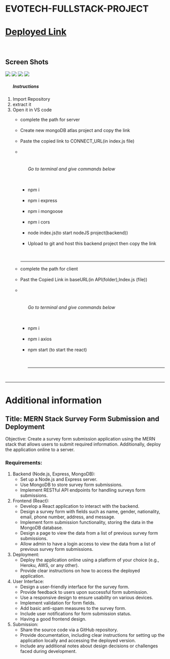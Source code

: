 <h1>EVOTECH-FULLSTACK-PROJECT</h1>
<h1><a href='https://evotech-fullstack-project.vercel.app/'>Deployed Link</a></h2><br/>
  <h2>Screen Shots</h2>
  <img src='https://github.com/CheemaMahesh/ASSIGNEMT-EVOTECH/assets/124231713/338d71d9-921d-4bcc-b62f-edf36d77954f'/>
  <img src='https://github.com/CheemaMahesh/ASSIGNEMT-EVOTECH/assets/124231713/7e6d6e90-1415-4462-9bc0-d222e0ce951e'/>
<img src='https://github.com/CheemaMahesh/ASSIGNEMT-EVOTECH/assets/124231713/de3f7417-e205-4861-8438-d6e6a4bfa066'/>
  <img src='https://github.com/CheemaMahesh/ASSIGNEMT-EVOTECH/assets/124231713/5f24c125-de8a-41fe-9fde-549d232446a8'/>




<ol>
  <h5>Instructions</h5>
  <li>Import Repository </li>
  <li>extract it</li>
  <li>Open it in VS code</li>
    <ul>
     <li> complete the path for server</li><br/>
    <li>Create new mongoDB atlas project and copy the link</li><br/>
    <li>Paste the copied link to CONNECT_URL(in index.js file)</li><br/>
     <li><ul><br/>
    <h6>Go to terminal and give commands below</h6><br/>
    <li>npm i</li><br/>
    <li>npm i express</li><br/>
       <li>npm i mongoose</li><br/>
       <li>npm i cors</li><br/>
    <li>node index.js(to start nodeJS project(backend))</li><br/>
    <li>Upload to git and host this backend project then copy the link</li><br/>
  </ul><br/>
  
  <hr/>
  <li>complete the path for client </li><br/>
  <li>Past the Copied Link in baseURL(in API(folder),Index.js (file))</li><br/>
  <li><ul><br/>
    <h6>Go to terminal and give commands below</h6><br/>
    <li>npm i</li><br/>
    <li>npm i axios</li><br/>
    <li>npm start (to start the react)</li><br/>
  </h6></li><br/>
     <hr/> 
  
</ol><br/>

<hr/>
<h1>Additional information</h1>
<h2>Title: MERN Stack Survey Form Submission and Deployment</h2>
<p>Objective: Create a survey form submission application using the MERN stack that allows users to submit required information. Additionally, deploy the application online to a server.</p>
<h3>Requirements:</h3>
<ol>
  <li>
    Backend (Node.js, Express, MongoDB):
    <ul>
      <li>Set up a Node.js and Express server.</li>
      <li>Use MongoDB to store survey form submissions.</li>
      <li>Implement RESTful API endpoints for handling surveys form submissions.</li>
    </ul>
  </li>
  <li>
    Frontend (React):
    <ul>
      <li>Develop a React application to interact with the backend.</li>
      <li>Design a survey form with fields such as name, gender, nationality, email, phone number, address, and message.</li>
      <li>Implement form submission functionality, storing the data in the MongoDB database.</li>
      <li>Design a page to view the data from a list of previous survey form submissions.</li>
      <li>Allow admin to have a login access to view the data from a list of previous survey form submissions.</li>
    </ul>
  </li>
  <li>
    Deployment:
    <ul>
      <li>Deploy the application online using a platform of your choice (e.g., Heroku, AWS, or any other).</li>
      <li>Provide clear instructions on how to access the deployed application.</li>
    </ul>
  </li>
  <li>
    User Interface:
    <ul>
      <li>Design a user-friendly interface for the survey form.</li>
      <li>Provide feedback to users upon successful form submission.</li>
      <li>Use a responsive design to ensure usability on various devices.</li>
      <li>Implement validation for form fields.</li>
      <li>Add basic anti-spam measures to the survey form.</li>
      <li>Include user notifications for form submission status.</li>
      <li>Having a good frontend design.</li>
    </ul>
  </li>
  <li>
    Submission:
    <ul>
      <li>Share the source code via a GitHub repository.</li>
      <li>Provide documentation, including clear instructions for setting up the application locally and accessing the deployed version.</li>
      <li>Include any additional notes about design decisions or challenges faced during development.</li>
    </ul>
  </li>
</ol>
<br>

